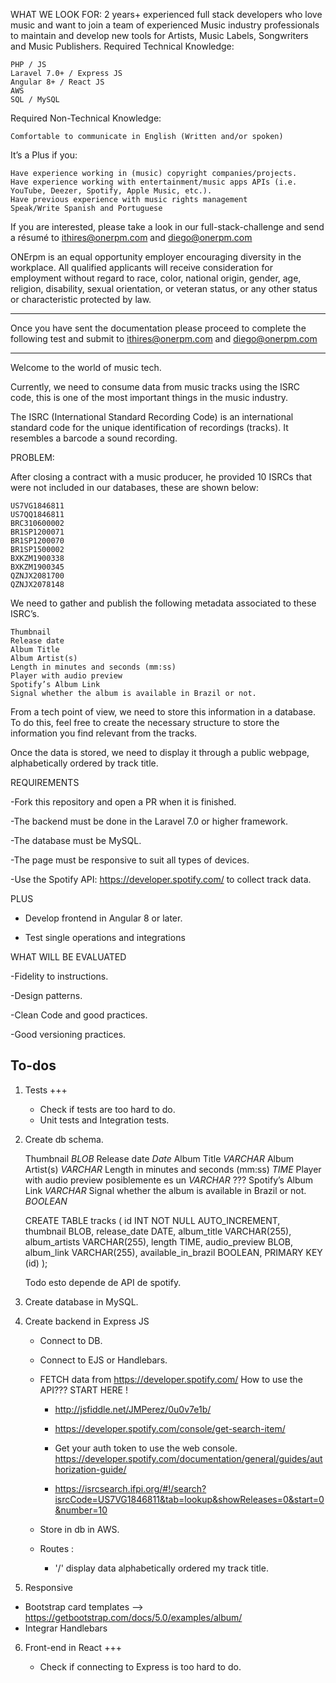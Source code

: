 WHAT WE LOOK FOR:
2 years+ experienced full stack developers who love music and want to join a team of experienced Music industry professionals to maintain and develop new tools for Artists, Music Labels, Songwriters and Music Publishers.
Required Technical Knowledge:

    PHP / JS
    Laravel 7.0+ / Express JS
    Angular 8+ / React JS
    AWS
    SQL / MySQL

Required Non-Technical Knowledge:

    Comfortable to communicate in English (Written and/or spoken)

It’s a Plus if you:

    Have experience working in (music) copyright companies/projects.
    Have experience working with entertainment/music apps APIs (i.e. YouTube, Deezer, Spotify, Apple Music, etc.).
    Have previous experience with music rights management
    Speak/Write Spanish and Portuguese

If you are interested, please take a look in our full-stack-challenge and send a résumé to ithires@onerpm.com and diego@onerpm.com

ONErpm is an equal opportunity employer encouraging diversity in the workplace. All qualified applicants will receive consideration for employment without regard to race, color, national origin, gender, age, religion, disability, sexual orientation, or veteran status, or any other status or characteristic protected by law.

---

Once you have sent the documentation please proceed to complete the following test and submit to ithires@onerpm.com and diego@onerpm.com

---

Welcome to the world of music tech.

Currently, we need to consume data from music tracks using the ISRC code, this is one of the most important things in the music industry.

The ISRC (International Standard Recording Code) is an international standard code for the unique identification of recordings (tracks). It resembles a barcode a sound recording.

PROBLEM:

After closing a contract with a music producer, he provided 10 ISRCs that were not included in our databases, these are shown below:

    US7VG1846811
    US7QQ1846811
    BRC310600002
    BR1SP1200071
    BR1SP1200070
    BR1SP1500002
    BXKZM1900338
    BXKZM1900345
    QZNJX2081700
    QZNJX2078148

We need to gather and publish the following metadata associated to these ISRC’s.

    Thumbnail
    Release date
    Album Title
    Album Artist(s)
    Length in minutes and seconds (mm:ss)
    Player with audio preview
    Spotify’s Album Link
    Signal whether the album is available in Brazil or not.

From a tech point of view, we need to store this information in a database. To do this, feel free to create the necessary structure to store the information you find relevant from the tracks.

Once the data is stored, we need to display it through a public webpage, alphabetically ordered by track title.

REQUIREMENTS

-Fork this repository and open a PR when it is finished.

-The backend must be done in the Laravel 7.0 or higher framework.

-The database must be MySQL.

-The page must be responsive to suit all types of devices.

-Use the Spotify API: https://developer.spotify.com/ to collect track data.

PLUS

- Develop frontend in Angular 8 or later.

- Test single operations and integrations

WHAT WILL BE EVALUATED

-Fidelity to instructions.

-Design patterns.

-Clean Code and good practices.

-Good versioning practices.

## To-dos

1. Tests +++

   - Check if tests are too hard to do.
   - Unit tests and Integration tests.

2. Create db schema.

   Thumbnail _BLOB_
   Release date _Date_
   Album Title _VARCHAR_
   Album Artist(s) _VARCHAR_
   Length in minutes and seconds (mm:ss) _TIME_
   Player with audio preview posiblemente es un _VARCHAR_ ???
   Spotify’s Album Link _VARCHAR_
   Signal whether the album is available in Brazil or not. _BOOLEAN_

   CREATE TABLE tracks (
   id INT NOT NULL AUTO_INCREMENT,     
   thumbnail BLOB,
   release_date DATE,
   album_title VARCHAR(255),
   album_artists VARCHAR(255),
   length TIME,
   audio_preview BLOB,
   album_link VARCHAR(255),
   available_in_brazil BOOLEAN,
   PRIMARY KEY (id)
   );

   Todo esto depende de API de spotify.

3. Create database in MySQL.

4. Create backend in Express JS

   - Connect to DB.
   - Connect to EJS or Handlebars.
   - FETCH data from https://developer.spotify.com/ How to use the API??? START HERE !

     - http://jsfiddle.net/JMPerez/0u0v7e1b/
     - https://developer.spotify.com/console/get-search-item/
     - Get your auth token to use the web console.
       https://developer.spotify.com/documentation/general/guides/authorization-guide/

     - https://isrcsearch.ifpi.org/#!/search?isrcCode=US7VG1846811&tab=lookup&showReleases=0&start=0&number=10

   - Store in db in AWS.
   - Routes :
     - '/' display data alphabetically ordered my track title.

5. Responsive

  -  Bootstrap card templates --> https://getbootstrap.com/docs/5.0/examples/album/
   - Integrar Handlebars

6. Front-end in React +++

   - Check if connecting to Express is too hard to do.
